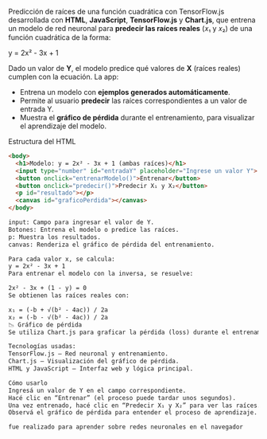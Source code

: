 Predicción de raíces de una función cuadrática con TensorFlow.js desarrollada con **HTML**, **JavaScript**, **TensorFlow.js** y **Chart.js**, que entrena un modelo de red neuronal para **predecir las raíces reales** (𝑥₁ y 𝑥₂) de una función cuadrática de la forma:

y = 2x² - 3x + 1

Dado un valor de **Y**, el modelo predice qué valores de **X** (raíces reales) cumplen con la ecuación. La app:

- Entrena un modelo con **ejemplos generados automáticamente**.
- Permite al usuario **predecir** las raíces correspondientes a un valor de entrada Y.
- Muestra el **gráfico de pérdida** durante el entrenamiento, para visualizar el aprendizaje del modelo.

Estructura del HTML
```html
<body>
  <h1>Modelo: y = 2x² - 3x + 1 (ambas raíces)</h1>
  <input type="number" id="entradaY" placeholder="Ingrese un valor Y">
  <button onclick="entrenarModelo()">Entrenar</button>
  <button onclick="predecir()">Predecir X₁ y X₂</button>
  <p id="resultado"></p>
  <canvas id="graficoPerdida"></canvas>
</body>

input: Campo para ingresar el valor de Y.
Botones: Entrena el modelo o predice las raíces.
p: Muestra los resultados.
canvas: Renderiza el gráfico de pérdida del entrenamiento.

Para cada valor x, se calcula:
y = 2x² - 3x + 1
Para entrenar el modelo con la inversa, se resuelve:

2x² - 3x + (1 - y) = 0
Se obtienen las raíces reales con:

x₁ = (-b + √(b² - 4ac)) / 2a
x₂ = (-b - √(b² - 4ac)) / 2a
📉 Gráfico de pérdida
Se utiliza Chart.js para graficar la pérdida (loss) durante el entrenamiento. Esto permite observar cómo mejora el modelo en cada época.

Tecnologías usadas:
TensorFlow.js – Red neuronal y entrenamiento.
Chart.js – Visualización del gráfico de pérdida.
HTML y JavaScript – Interfaz web y lógica principal.

Cómo usarlo
Ingresá un valor de Y en el campo correspondiente.
Hacé clic en “Entrenar” (el proceso puede tardar unos segundos).
Una vez entrenado, hacé clic en “Predecir X₁ y X₂” para ver las raíces.
Observá el gráfico de pérdida para entender el proceso de aprendizaje.

fue realizado para aprender sobre redes neuronales en el navegador
